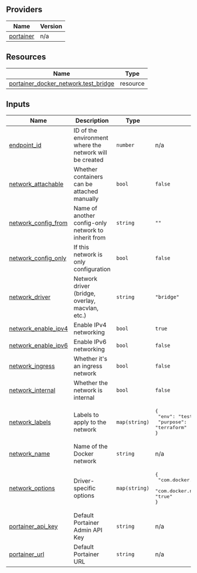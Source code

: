 <!-- BEGIN_TF_DOCS -->


## Providers

| Name | Version |
|------|---------|
| <a name="provider_portainer"></a> [portainer](#provider\_portainer) | n/a |

## Resources

| Name | Type |
|------|------|
| [portainer_docker_network.test_bridge](https://registry.terraform.io/providers/portainer/portainer/latest/docs/resources/docker_network) | resource |

## Inputs

| Name | Description | Type | Default | Required |
|------|-------------|------|---------|:--------:|
| <a name="input_endpoint_id"></a> [endpoint\_id](#input\_endpoint\_id) | ID of the environment where the network will be created | `number` | n/a | yes |
| <a name="input_network_attachable"></a> [network\_attachable](#input\_network\_attachable) | Whether containers can be attached manually | `bool` | `false` | no |
| <a name="input_network_config_from"></a> [network\_config\_from](#input\_network\_config\_from) | Name of another config-only network to inherit from | `string` | `""` | no |
| <a name="input_network_config_only"></a> [network\_config\_only](#input\_network\_config\_only) | If this network is only configuration | `bool` | `false` | no |
| <a name="input_network_driver"></a> [network\_driver](#input\_network\_driver) | Network driver (bridge, overlay, macvlan, etc.) | `string` | `"bridge"` | no |
| <a name="input_network_enable_ipv4"></a> [network\_enable\_ipv4](#input\_network\_enable\_ipv4) | Enable IPv4 networking | `bool` | `true` | no |
| <a name="input_network_enable_ipv6"></a> [network\_enable\_ipv6](#input\_network\_enable\_ipv6) | Enable IPv6 networking | `bool` | `false` | no |
| <a name="input_network_ingress"></a> [network\_ingress](#input\_network\_ingress) | Whether it's an ingress network | `bool` | `false` | no |
| <a name="input_network_internal"></a> [network\_internal](#input\_network\_internal) | Whether the network is internal | `bool` | `false` | no |
| <a name="input_network_labels"></a> [network\_labels](#input\_network\_labels) | Labels to apply to the network | `map(string)` | <pre>{<br/>  "env": "test",<br/>  "purpose": "terraform"<br/>}</pre> | no |
| <a name="input_network_name"></a> [network\_name](#input\_network\_name) | Name of the Docker network | `string` | n/a | yes |
| <a name="input_network_options"></a> [network\_options](#input\_network\_options) | Driver-specific options | `map(string)` | <pre>{<br/>  "com.docker.network.bridge.enable_icc": "true",<br/>  "com.docker.network.bridge.enable_ip_masquerade": "true"<br/>}</pre> | no |
| <a name="input_portainer_api_key"></a> [portainer\_api\_key](#input\_portainer\_api\_key) | Default Portainer Admin API Key | `string` | n/a | yes |
| <a name="input_portainer_url"></a> [portainer\_url](#input\_portainer\_url) | Default Portainer URL | `string` | n/a | yes |
<!-- END_TF_DOCS -->